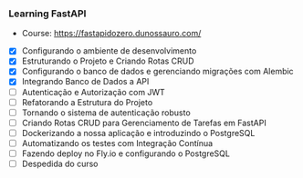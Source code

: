### Learning FastAPI 

- Course: https://fastapidozero.dunossauro.com/


- [x] Configurando o ambiente de desenvolvimento
- [x] Estruturando o Projeto e Criando Rotas CRUD
- [x] Configurando o banco de dados e gerenciando migrações com Alembic
- [x] Integrando Banco de Dados a API
- [ ] Autenticação e Autorização com JWT
- [ ] Refatorando a Estrutura do Projeto
- [ ] Tornando o sistema de autenticação robusto
- [ ] Criando Rotas CRUD para Gerenciamento de Tarefas em FastAPI
- [ ] Dockerizando a nossa aplicação e introduzindo o PostgreSQL
- [ ] Automatizando os testes com Integração Contínua
- [ ] Fazendo deploy no Fly.io e configurando o PostgreSQL
- [ ] Despedida do curso
